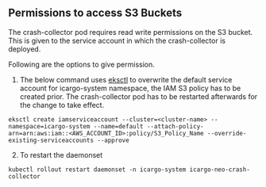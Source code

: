 ## Permissions to access S3 Buckets

The crash-collector pod requires read write permissions on the S3 bucket. This is given to the service account in which
the crash-collector is deployed. 

Following are the options to give permission.

1. The below command uses [eksctl](https://eksctl.io/usage/iamserviceaccounts/) to overwrite the default service account for icargo-system namespace, the IAM S3 policy has to be created prior. The crash-collector pod has to be restarted afterwards for the change to take effect.
```shell
eksctl create iamserviceaccount --cluster=<cluster-name> --namespace=icargo-system --name=default --attach-policy-arn=arn:aws:iam::<AWS_ACCOUNT_ID>:policy/S3_Policy_Name --override-existing-serviceaccounts --approve
```

2. To restart the daemonset 
```shell
kubectl rollout restart daemonset -n icargo-system icargo-neo-crash-collector
```
